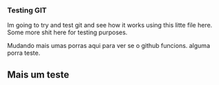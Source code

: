 ### Testing GIT

Im going to try and test git and see how it works using this litte file here.
Some more shit here for testing purposes.

Mudando mais umas porras aqui para ver se o github funcions.
alguma porra teste.


## Mais um teste